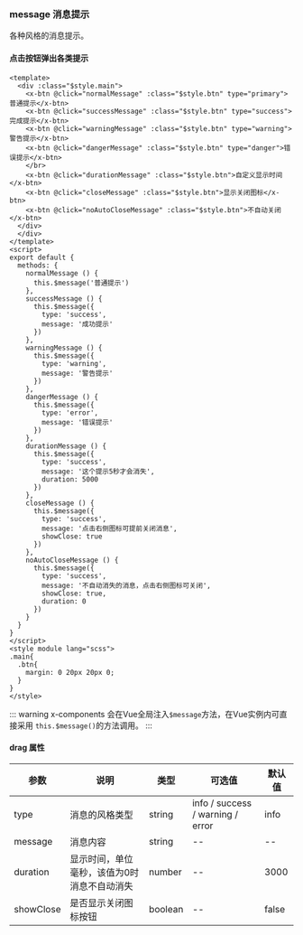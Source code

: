 ### message 消息提示
各种风格的消息提示。

#### 点击按钮弹出各类提示
```vue
<template>
  <div :class="$style.main">
    <x-btn @click="normalMessage" :class="$style.btn" type="primary">普通提示</x-btn>
    <x-btn @click="successMessage" :class="$style.btn" type="success">完成提示</x-btn>
    <x-btn @click="warningMessage" :class="$style.btn" type="warning">警告提示</x-btn>
    <x-btn @click="dangerMessage" :class="$style.btn" type="danger">错误提示</x-btn>
    </br>
    <x-btn @click="durationMessage" :class="$style.btn">自定义显示时间</x-btn>
    <x-btn @click="closeMessage" :class="$style.btn">显示关闭图标</x-btn>
    <x-btn @click="noAutoCloseMessage" :class="$style.btn">不自动关闭</x-btn>
  </div>
  </div>
</template>
<script>
export default {
  methods: {
    normalMessage () {
      this.$message('普通提示')
    },
    successMessage () {
      this.$message({
        type: 'success',
        message: '成功提示'
      })
    },
    warningMessage () {
      this.$message({
        type: 'warning',
        message: '警告提示'
      })
    },
    dangerMessage () {
      this.$message({
        type: 'error',
        message: '错误提示'
      })
    },
    durationMessage () {
      this.$message({
        type: 'success',
        message: '这个提示5秒才会消失',
        duration: 5000
      })
    },
    closeMessage () {
      this.$message({
        type: 'success',
        message: '点击右侧图标可提前关闭消息',
        showClose: true
      })
    },
    noAutoCloseMessage () {
      this.$message({
        type: 'success',
        message: '不自动消失的消息，点击右侧图标可关闭',
        showClose: true,
        duration: 0
      })
    }
  }
}
</script>
<style module lang="scss">
.main{
  .btn{
    margin: 0 20px 20px 0;
  }
}
</style>
```
::: warning
x-components 会在Vue全局注入`$message`方法，在Vue实例内可直接采用 `this.$message()`的方法调用。
:::

#### drag 属性
| 参数      | 说明    | 类型      | 可选值       | 默认值   |
|---------- |-------- |---------- |-------------  |-------- |
| type  | 消息的风格类型 | string  |   info / success / warning / error |    info     |
| message  | 消息内容 |  string   |   --  |    --     |
| duration  | 显示时间，单位毫秒，该值为0时消息不自动消失 |  number   |   --  |    3000     |
| showClose  | 是否显示关闭图标按钮 |  boolean   |   --  |    false     |